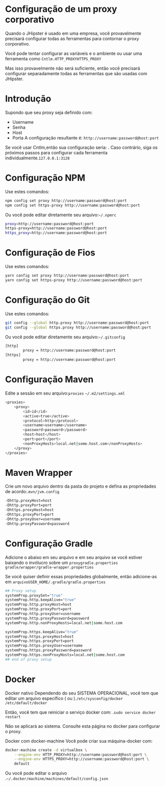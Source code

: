 # Configuração de um proxy corporativo

Quando o JHipster é usado em uma empresa, você provavelmente precisará configurar todas as ferramentas para contornar o proxy corporativo.

Você pode tentar configurar as variáveis e o ambiente ou usar uma ferramenta como `Cntlm.HTTP_PROXYHTTPS_PROXY `

Mas isso provavelmente não será suficiente, então você precisará configurar separadamente todas as ferramentas que são usadas com JHipster.

# Introdução

Supondo que seu proxy seja definido com:

- Username
- Senha
- Host
- Porta
A configuração resultante é: `http://username:password@host:port`

Se você usar Cntlm,então sua configuração seria: . Caso contrário, siga os próximos passos para configurar cada ferramenta individualmente.`127.0.0.1:3128`

# Configuração NPM

Use estes comandos:
```sh
npm config set proxy http://username:password@host:port
npm config set https-proxy http://username:password@host:port
```
Ou você pode editar diretamente seu arquivo:`~/.npmrc`
```sh
proxy=http://username:password@host:port
https-proxy=http://username:password@host:port
https_proxy=http://username:password@host:port
```

# Configuração de Fios

Use estes comandos:
```sh
yarn config set proxy http://username:password@host:port
yarn config set https-proxy http://username:password@host:port
```
# Configuração do Git

Use estes comandos:
```sh
git config --global http.proxy http://username:password@host:port
git config --global https.proxy http://username:password@host:port
```
Ou você pode editar diretamente seu arquivo:`~/.gitconfig`
```sh
[http]
        proxy = http://username:password@host:port
[https]
        proxy = http://username:password@host:port
```
# Configuração Maven

Edite a sessão em seu arquivo:`proxies` `~/.m2/settings.xml`
```sh
<proxies>
    <proxy>
        <id>id</id>
        <active>true</active>
        <protocol>http</protocol>
        <username>username</username>
        <password>password</password>
        <host>host</host>
        <port>port</port>
        <nonProxyHosts>local.net|some.host.com</nonProxyHosts>
    </proxy>
</proxies>
```
# Maven Wrapper

Crie um novo arquivo dentro da pasta do projeto e defina as propriedades de acordo:.`mvn/jvm.config`
```sh
-Dhttp.proxyHost=host 
-Dhttp.proxyPort=port 
-Dhttps.proxyHost=host 
-Dhttps.proxyPort=port 
-Dhttp.proxyUser=username 
-Dhttp.proxyPassword=password
```
# Configuração Gradle
Adicione o abaixo em seu arquivo e em seu arquivo se você estiver baixando o invólucro sobre um `proxygradle.properties` `gradle/wrapper/gradle-wrapper.properties`

Se você quiser definir essas propriedades globalmente, então adicione-as em `arquivoUSER_HOME/.gradle/gradle.properties`
```sh
## Proxy setup
systemProp.proxySet="true"
systemProp.http.keepAlive="true"
systemProp.http.proxyHost=host
systemProp.http.proxyPort=port
systemProp.http.proxyUser=username
systemProp.http.proxyPassword=password
systemProp.http.nonProxyHosts=local.net|some.host.com

systemProp.https.keepAlive="true"
systemProp.https.proxyHost=host
systemProp.https.proxyPort=port
systemProp.https.proxyUser=username
systemProp.https.proxyPassword=password
systemProp.https.nonProxyHosts=local.net|some.host.com
## end of proxy setup
```
# Docker

Docker nativo
Dependendo do seu SISTEMA OPERACIONAL, você tem que editar um arquivo específico ( ou ).`/etc/sysconfig/docker` `/etc/default/docker`

Então, você tem que reiniciar o serviço docker com: .`sudo service docker restart`

Não se aplicará ao sistema. Consulte esta página no docker para configurar o proxy.

Docker com docker-machine
Você pode criar sua máquina-docker com:
```sh
docker-machine create -d virtualbox \
    --engine-env HTTP_PROXY=http://username:password@host:port \
    --engine-env HTTPS_PROXY=http://username:password@host:port \
    default
```
Ou você pode editar o arquivo .`~/.docker/machine/machines/default/config.json`


